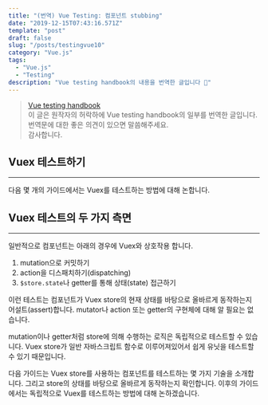 ```yaml
---
title: "(번역) Vue Testing: 컴포넌트 stubbing"
date: "2019-12-15T07:43:16.571Z"
template: "post"
draft: false
slug: "/posts/testingvue10"
category: "Vue.js"
tags:
  - "Vue.js"
  - "Testing"
description: "Vue testing handbook의 내용을 번역한 글입니다 📖"
---
```


> [Vue testing handbook](https://lmiller1990.github.io/vue-testing-handbook/computed-properties.html#testing-computed-properties) <br>
> 이 글은 원작자의 허락하에 Vue testing handbook의 일부를 번역한 글입니다. <br>
> 번역문에 대한 좋은 의견이 있으면 말씀해주세요. <br>
> 감사합니다.



## Vuex 테스트하기

---

다음 몇 개의 가이드에서는 Vuex를 테스트하는 방법에 대해 논합니다.



## Vuex 테스트의 두 가지 측면

---

일반적으로 컴포넌트는 아래의 경우에 Vuex와 상호작용 합니다.

1. mutation으로 커밋하기
2. action을 디스패치하기(dispatching)
3. `$store.state`나 getter를 통해 상태(state) 접근하기

이런 테스트는 컴포넌트가 Vuex store의 현재 상태를 바탕으로 올바르게 동작하는지 어설트(assert)합니다. mutator나 action 또는 getter의 구현체에 대해 알 필요는 없습니다.

mutation이나 getter처럼 store에 의해 수행하는 로직은 독립적으로 테스트할 수 있습니다. Vuex store가 일반 자바스크립트 함수로 이루어져있어서 쉽게 유닛을 테스트할 수 있기 때문입니다.

다음 가이드는 Vuex store를 사용하는 컴포넌트를 테스트하는 몇 가지 기술을 소개합니다. 그리고 store의 상태를 바탕으로 올바르게 동작하는지 확인합니다. 이후의 가이드에서는 독립적으로 Vuex를 테스트하는 방법에 대해 논하겠습니다.